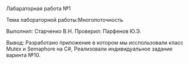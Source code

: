 Лабараторная работа №1

Тема лабораторной работы:Многопоточность

Выполнил: Старченко В.Н. Проверил: Парфенов Ю.Э.

Вывод: Разработано приложение в котором мы исспользовали класс Mutex и Semaphore на C#, Реализовали индивидуальное задание варинта №10.
